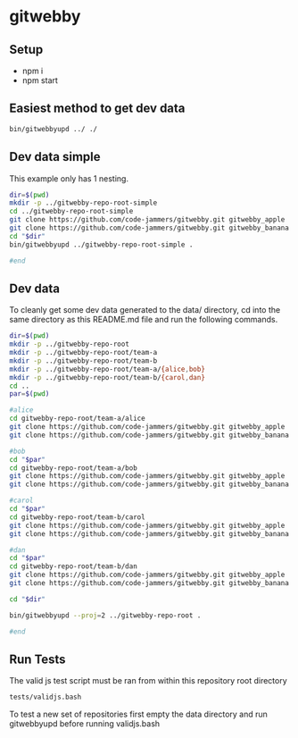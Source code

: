 # gitwebby

## Setup

- npm i
- npm start

## Easiest method to get dev data

```sh
bin/gitwebbyupd ../ ./
```

## Dev data simple

This example only has 1 nesting.

```sh
dir=$(pwd)
mkdir -p ../gitwebby-repo-root-simple
cd ../gitwebby-repo-root-simple
git clone https://github.com/code-jammers/gitwebby.git gitwebby_apple
git clone https://github.com/code-jammers/gitwebby.git gitwebby_banana
cd "$dir"
bin/gitwebbyupd ../gitwebby-repo-root-simple .

#end
```

## Dev data

To cleanly get some dev data generated to the data/ directory, cd into the
same directory as this README.md file and run the following commands.

```sh
dir=$(pwd)
mkdir -p ../gitwebby-repo-root
mkdir -p ../gitwebby-repo-root/team-a
mkdir -p ../gitwebby-repo-root/team-b
mkdir -p ../gitwebby-repo-root/team-a/{alice,bob}
mkdir -p ../gitwebby-repo-root/team-b/{carol,dan}
cd ..
par=$(pwd)

#alice
cd gitwebby-repo-root/team-a/alice
git clone https://github.com/code-jammers/gitwebby.git gitwebby_apple
git clone https://github.com/code-jammers/gitwebby.git gitwebby_banana

#bob
cd "$par"
cd gitwebby-repo-root/team-a/bob
git clone https://github.com/code-jammers/gitwebby.git gitwebby_apple
git clone https://github.com/code-jammers/gitwebby.git gitwebby_banana

#carol
cd "$par"
cd gitwebby-repo-root/team-b/carol
git clone https://github.com/code-jammers/gitwebby.git gitwebby_apple
git clone https://github.com/code-jammers/gitwebby.git gitwebby_banana

#dan
cd "$par"
cd gitwebby-repo-root/team-b/dan
git clone https://github.com/code-jammers/gitwebby.git gitwebby_apple
git clone https://github.com/code-jammers/gitwebby.git gitwebby_banana

cd "$dir"

bin/gitwebbyupd --proj=2 ../gitwebby-repo-root .

#end
```

## Run Tests

The valid js test script must be ran from within this repository root directory

```sh
tests/validjs.bash
```

To test a new set of repositories first empty the data directory and run
gitwebbyupd before running validjs.bash
